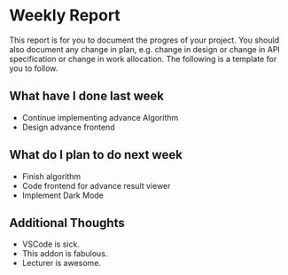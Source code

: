 # Weekly Report

This report is for you to document the progres of your project. You should also document any change in plan, e.g. change in design or change in API specification or change in work allocation. The following is a template for you to follow.

## What have I done last week

-   Continue implementing advance Algorithm
-   Design advance frontend

## What do I plan to do next week

-   Finish algorithm
-   Code frontend for advance result viewer
-   Implement Dark Mode

## Additional Thoughts

-   VSCode is sick.
-   This addon is fabulous.
-   Lecturer is awesome.
